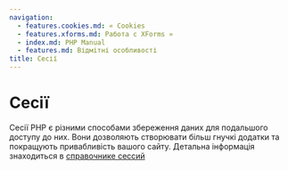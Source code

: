 ```yaml
---
navigation:
  - features.cookies.md: « Cookies
  - features.xforms.md: Работа с XForms »
  - index.md: PHP Manual
  - features.md: Відмітні особливості
title: Сесії
---
```

# Сесії

Сесії PHP є різними способами збереження даних для подальшого доступу до них. Вони дозволяють створювати більш гнучкі додатки та покращують привабливість вашого сайту. Детальна інформація знаходиться в [справочнике сессий](book.session.md)
